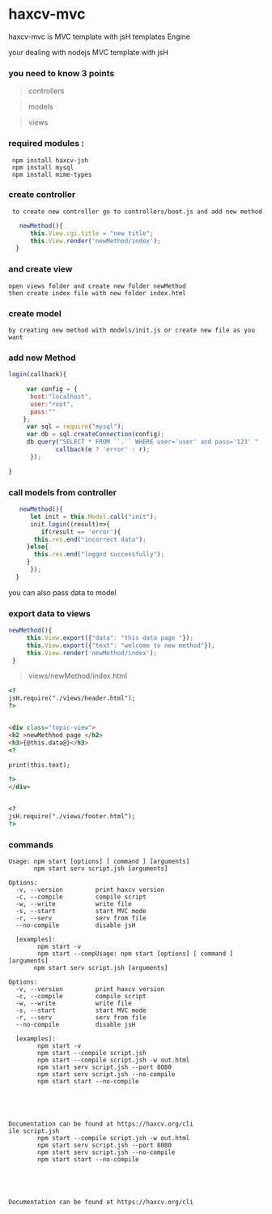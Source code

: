 # haxcv-mvc
haxcv-mvc is MVC  template with jsH templates Engine 

your dealing with nodejs MVC template with jsH 
###  you need to know 3 points 

> controllers 

>  models 

> views 

### required modules :
```
 npm install haxcv-jsh
 npm install mysql
 npm install mime-types
```
### create controller
```
 to create new controller go to controllers/boot.js and add new method 
```
```javascript
   newMethod(){ 
      this.View.cgi.title = "new title";
      this.View.render('newMethod/index');
  }
```
### and create view 
```
open views folder and create new folder newMethod 
then create index file with new folder index.html
```

### create model 
``` to create model you have 2 options 
by creating new method with models/init.js or create new file as you want 
```

### add new Method 
```javascript
login(callback){

     var config = {
	  host:"localhost",
	  user:"root",
	  pass:""
	};
     var sql = require("mysql");
     var db = sql.createConnection(config);
     db.query("SELECT * FROM ``.`` WHERE user='user' and pass='123' " , (e , r) =>{
             callback(e ? 'error' : r);
      });

}
```	
### call models from controller
```javascript
   newMethod(){  
      let init = this.Model.call("init");      
      init.login((result)=>{
         if(result == 'error'){
	   this.res.end("incorrect data");
	 }else{
	   this.res.end("logged successfully");
	 }
      });
  }
 ```
  you can also pass data to model
 
 ### export data to views 
 ```javascript 
 newMethod(){ 
      this.View.export({"data": "this data page "});
      this.View.export({"text": "welcome to new method"});
      this.View.render('newMethod/index');
  }
  ```
  > views/newMethod/index.html
  ```html
  <?
 jsH.require("./views/header.html"); 
?>


<div class="topic-view">
<h2 >newMethhod page </h2>
<h3>{@this.data@}</h3>
 <?
 
 print(this.text);
 
 ?>
</div>


<?
 jsH.require("./views/footer.html"); 
?>
```
### commands 
```
Usage: npm start [options] [ command ] [arguments] 
       npm start serv script.jsh [arguments] 

Options:
  -v, --version         print haxcv version
  -c, --compile         compile script    
  -w, --write           write file  
  -s, --start           start MVC mode 
  -r, --serv            serv from file 
  --no-compile          disable jsH
  
  [examples]: 
  		npm start -v 
  		npm start --compUsage: npm start [options] [ command ] [arguments] 
       npm start serv script.jsh [arguments] 

Options:
  -v, --version         print haxcv version
  -c, --compile         compile script    
  -w, --write           write file  
  -s, --start           start MVC mode 
  -r, --serv            serv from file 
  --no-compile          disable jsH
  
  [examples]: 
  		npm start -v 
  		npm start --compile script.jsh
  		npm start --compile script.jsh -w out.html
  		npm start serv script.jsh --port 8080
  		npm start serv script.jsh --no-compile
  		npm start start --no-compile
  




Documentation can be found at https://haxcv.org/cli
ile script.jsh
  		npm start --compile script.jsh -w out.html
  		npm start serv script.jsh --port 8080
  		npm start serv script.jsh --no-compile
  		npm start start --no-compile
  




Documentation can be found at https://haxcv.org/cli

```
